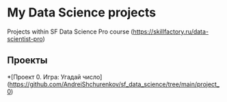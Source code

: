 # My Data Science projects
Projects within SF Data Science Pro course (https://skillfactory.ru/data-scientist-pro)

## Проекты

*[Проект 0. Игра: Угадай число]  (https://github.com/AndreiShchurenkov/sf_data_science/tree/main/project_0)
